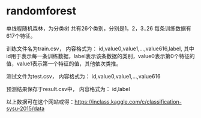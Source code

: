 # randomforest
单线程随机森林，为分类树
共有26个类别，分别是1，2，3..26
每条训练数据有617个特征。

训练文件名为train.csv，
内容格式为：
id,value0,value1,...,value616,label,
其中id用于表示每一条训练数据，label表示该条数据的类别，value0表示第0个特征的值，value1表示第一个特征的值，其他依次类推。

测试文件为test.csv，
内容格式为：
id,value0,value1,...,value616

预测结果保存于result.csv中，
内容格式为：
id,label

以上数据可在这个网站或得：https://inclass.kaggle.com/c/classification-sysu-2015/data



